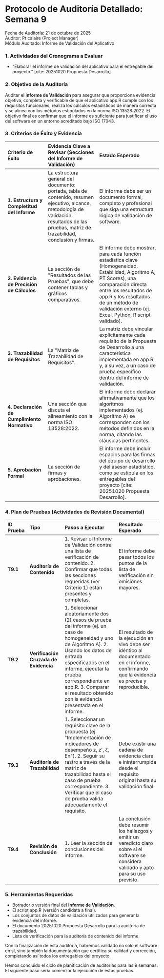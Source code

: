 # **Protocolo de Auditoría Detallado: Semana 9**

Fecha de Auditoría: 21 de octubre de 2025  
Auditor: Pt calaire (Project Manager)  
Módulo Auditado: Informe de Validación del Aplicativo

### **1\. Actividades del Cronograma a Evaluar**

* "Elaborar el informe de validación del aplicativo para el entregable del proyecto." \[cite: 20251020 Propuesta Desarrollo\]

### **2\. Objetivo de la Auditoría**

Auditar el **Informe de Validación** para asegurar que proporciona evidencia objetiva, completa y verificable de que el aplicativo app.R cumple con los requisitos funcionales, realiza los cálculos estadísticos de manera correcta y se alinea con los métodos estipulados en la norma ISO 13528:2022. El objetivo final es confirmar que el informe es suficiente para justificar el uso del software en un entorno acreditado bajo ISO 17043\.

### **3\. Criterios de Éxito y Evidencia**

| Criterio de Éxito | Evidencia Clave a Revisar (Secciones del Informe de Validación) | Estado Esperado |
| :---- | :---- | :---- |
| **1\. Estructura y Completitud del Informe** | La estructura general del documento: portada, tabla de contenido, resumen ejecutivo, alcance, metodología de validación, resultados de las pruebas, matriz de trazabilidad, conclusión y firmas. | El informe debe ser un documento formal, completo y profesional que siga una estructura lógica de validación de software. |
| **2\. Evidencia de Precisión de Cálculos** | La sección de "Resultados de las Pruebas", que debe contener tablas y gráficos comparativos. | El informe debe mostrar, para cada función estadística clave (Homogeneidad, Estabilidad, Algoritmo A, PT Scores), una comparación directa entre los resultados de app.R y los resultados de un método de validación externo (ej. Excel, Python, R script validado). |
| **3\. Trazabilidad de Requisitos** | La "Matriz de Trazabilidad de Requisitos". | La matriz debe vincular explícitamente cada requisito de la Propuesta de Desarrollo a una característica implementada en app.R y, a su vez, a un caso de prueba específico dentro del informe de validación. |
| **4\. Declaración de Cumplimiento Normativo** | Una sección que discuta el alineamiento con la norma ISO 13528:2022. | El informe debe declarar afirmativamente que los algoritmos implementados (ej. Algoritmo A) se corresponden con los métodos definidos en la norma, citando las cláusulas pertinentes. |
| **5\. Aprobación Formal** | La sección de firmas y aprobaciones. | El informe debe incluir espacios para las firmas del equipo de desarrollo y del asesor estadístico, como se estipula en los entregables del proyecto \[cite: 20251020 Propuesta Desarrollo\]. |

### **4\. Plan de Pruebas (Actividades de Revisión Documental)**

| ID Prueba | Tipo | Pasos a Ejecutar | Resultado Esperado |
| :---- | :---- | :---- | :---- |
| **T9.1** | **Auditoría de Contenido** | 1\. Revisar el Informe de Validación contra una lista de verificación de contenido. 2\. Confirmar que todas las secciones requeridas (ver Criterio 1\) están presentes y completas. | El informe debe pasar todos los puntos de la lista de verificación sin omisiones mayores. |
| **T9.2** | **Verificación Cruzada de Evidencia** | 1\. Seleccionar aleatoriamente dos (2) casos de prueba del informe (ej. un caso de homogeneidad y uno de Algoritmo A). 2\. Usando los datos de entrada especificados en el informe, ejecutar la prueba correspondiente en app.R. 3\. Comparar el resultado obtenido con la evidencia presentada en el informe. | El resultado de la ejecución en vivo debe ser idéntico al documentado en el informe, confirmando que la evidencia es precisa y reproducible. |
| **T9.3** | **Auditoría de Trazabilidad** | 1\. Seleccionar un requisito clave de la propuesta (ej. "Implementación de indicadores de desempeño z, z', ζ, En"). 2\. Seguir su rastro a través de la matriz de trazabilidad hasta el caso de prueba correspondiente. 3\. Verificar que el caso de prueba valida adecuadamente el requisito. | Debe existir una cadena de evidencia clara e ininterrumpida desde el requisito original hasta su validación final. |
| **T9.4** | **Revisión de Conclusión** | 1\. Leer la sección de conclusiones del informe. | La conclusión debe resumir los hallazgos y emitir un veredicto claro sobre si el software se considera validado y apto para su uso previsto. |

### **5\. Herramientas Requeridas**

* Borrador o versión final del **Informe de Validación**.  
* El script app.R (versión candidata a final).  
* Los conjuntos de datos de validación utilizados para generar la evidencia del informe.  
* El documento 20251020 Propuesta Desarrollo para la auditoría de trazabilidad.  
* Lista de verificación para la auditoría de contenido del informe.

Con la finalización de esta auditoría, habremos validado no solo el software en sí, sino también la documentación que certifica su calidad y corrección, completando así todos los entregables del proyecto.

Hemos concluido el ciclo de planificación de auditorías para las 9 semanas. El siguiente paso sería comenzar la ejecución de estas pruebas.